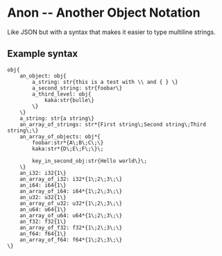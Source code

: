 # Anon -- Another Object Notation

Like JSON but with a syntax that makes it easier to type multiline strings.

## Example syntax

```
obj{
	an_object: obj{
		a_string: str{this is a test with \\ and { } \}
		a_second_string: str{foobar\}
		a_third_level: obj{
			kaka:str{bulle\}
		\}
	\}
	a_string: str{a string\}
	an_array_of_strings: str*{First string\;Second string\;Third string\;\}
	an_array_of_objects: obj*{
		foobar:str*{A\;B\;C\;\}
		kaka:str*{D\;E\;F\;\}\;

		key_in_second_obj:str{Hello world\}\;
	\}
	an_i32: i32{1\}
	an_array_of_i32: i32*{1\;2\;3\;\}
	an_i64: i64{1\}
	an_array_of_i64: i64*{1\;2\;3\;\}
	an_u32: u32{1\}
	an_array_of_u32: u32*{1\;2\;3\;\}
	an_u64: u64{1\}
	an_array_of_u64: u64*{1\;2\;3\;\}
	an_f32: f32{1\}
	an_array_of_f32: f32*{1\;2\;3\;\}
	an_f64: f64{1\}
	an_array_of_f64: f64*{1\;2\;3\;\}
\}
```